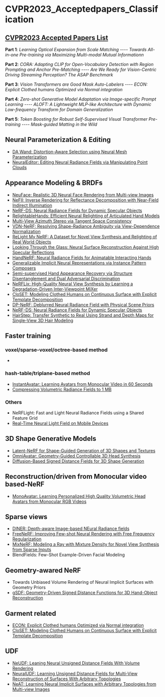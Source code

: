# CVPR2023_Acceptedpapers_Classification
## [CVPR2023 Accepted Papers List](https://cvpr2023.thecvf.com/Conferences/2023/AcceptedPapers)


**Part 1**: *Learning Optical Expansion from Scale Matching* ---- *Towards All-in-one Pre-training via Maximizing Multi-modal Mutual Informationn*

**Part 2**: *CORA: Adapting CLIP for Open-Vocabulary Detection with Region Prompting and Anchor Pre-Matching* ---- *Are We Ready for Vision-Centric Driving Streaming Perception? The ASAP Benchmark*

**Part 3**: *Vision Transformers are Good Mask Auto-Labelers* ---- *ECON: Explicit Clothed humans Optimized via Normal integration*

**Part 4**: *Zero-shot Generative Model Adaptation via Image-specific Prompt Learning* ---- *ALOFT: A Lightweight MLP-like Architecture with Dynamic Low-frequency Transform for Domain Generalization*

**Part 5**: *Token Boosting for Robust Self-Supervised Visual Transformer Pre-training* ---- *Mask-guided Matting in the Wild*


## Neural Parameterization & Editing
- [DA Wand: Distortion-Aware Selection using Neural Mesh Parameterization](https://threedle.github.io/DA-Wand/)
- [NeuralEditor: Editing Neural Radiance Fields via Manipulating Point Clouds](https://arxiv.org/pdf/2305.03049.pdf)
## Appearance Modeling & BRDFs
- [NeuFace: Realistic 3D Neural Face Rendering from Multi-view Images](https://github.com/aejion/NeuFace)
- [NeFII: Inverse Rendering for Reflectance Decomposition with Near-Field Indirect Illumination](https://arxiv.org/pdf/2303.16617.pdf)
- [NeRF-DS: Neural Radiance Fields for Dynamic Specular Objects](https://arxiv.org/pdf/2303.14435.pdf)
- [RelightableHands: Efficient Neural Relighting of Articulated Hand Models](https://sh8.io/#/relightable_hands)
- [Multi-View Azimuth Stereo via Tangent Space Consistency](https://xucao-42.github.io/mvas_homepage/)
- [VDN-NeRF: Resolving Shape-Radiance Ambiguity via View-Dependence Normalization](https://arxiv.org/pdf/2303.17968.pdf)
- [ReLight My NeRF: A Dataset for Novel View Synthesis and Relighting of Real World Objects](https://eyecan-ai.github.io/rene/)
- [Looking Through the Glass: Neural Surface Reconstruction Against High Specular Reflections](https://github.com/jiaxiongq/neus-hsr)
- [HandNeRF: Neural Radiance Fields for Animatable Interacting Hands](https://arxiv.org/pdf/2303.13825.pdf)
- [Generalizable Implicit Neural Representations via Instance Pattern Composers](https://github.com/kakaobrain/ginr-ipc)
- [Semi-supervised Hand Appearance Recovery via Structure Disentanglement and Dual Adversarial Discrimination](https://arxiv.org/pdf/2303.06380.pdf)
- [NeRFLix: High-Quality Neural View Synthesis by Learning a Degradation-Driven Inter-Viewpoint MiXer](https://redrock303.github.io/nerflix/)
- [CloSET: Modeling Clothed Humans on Continuous Surface with Explicit Template Decomposition](https://www.liuyebin.com/closet/)
- [DP-NeRF: Deblurred Neural Radiance Field with Physical Scene Priors](https://dogyoonlee.github.io/dpnerf/)
- [NeRF-DS: Neural Radiance Fields for Dynamic Specular Objects](https://github.com/JokerYan/NeRF-DS)
- [HairStep: Transfer Synthetic to Real Using Strand and Depth Maps for Single-View 3D Hair Modeling](https://arxiv.org/pdf/2303.02700.pdf)
## Faster training
### voxel/sparse-voxel/octree-based method
- 
### hash-table/triplane-based method
- [InstantAvatar: Learning Avatars from Monocular Video in 60 Seconds](https://arxiv.org/pdf/2212.10550.pdf)
- [Compressing Volumetric Radiance Fields to 1 MB](https://arxiv.org/pdf/2211.16386.pdf)
### Others
- NeRFLight: Fast and Light Neural Radiance Fields using a Shared Feature Grid
- [Real-Time Neural Light Field on Mobile Devices](https://arxiv.org/pdf/2212.08057.pdf)

## 3D Shape Generative Models
- [Latent-NeRF for Shape-Guided Generation of 3D Shapes and Textures](https://arxiv.org/pdf/2211.07600.pdf)
- [OmniAvatar: Geometry-Guided Controllable 3D Head Synthesis](https://arxiv.org/pdf/2303.15539.pdf)
- [Diffusion-Based Signed Distance Fields for 3D Shape Generation](https://kitsunetic.github.io/sdf-diffusion/)
## Reconstruction/driven from Monocular video based-NeRF
- [MonoAvatar: Learning Personalized High Quality Volumetric Head Avatars from Monocular RGB Videos](https://augmentedperception.github.io/monoavatar/)

## Sparse views
- [DINER: Depth-aware Image-based NEural Radiance fields](https://malteprinzler.github.io/projects/diner/DINER_arxiv.pdf)
- [FreeNeRF: Improving Few-shot Neural Rendering with Free Frequency Regularization](https://jiawei-yang.github.io/FreeNeRF/)
- [MixNeRF: Modeling a Ray with Mixture Density for Novel View Synthesis from Sparse Inputs](https://arxiv.org/pdf/2302.08788.pdf)
- BlendFields: Few-Shot Example-Driven Facial Modeling

## Geometry-awared NeRF
- Towards Unbiased Volume Rendering of Neural Implicit Surfaces with Geometry Priors
- [gSDF: Geometry-Driven Signed Distance Functions for 3D Hand-Object Reconstruction](https://arxiv.org/pdf/2304.11970.pdf)

## Garment related
- [ECON: Explicit Clothed humans Optimized via Normal integration](https://xiuyuliang.cn/econ/)
- [CloSET: Modeling Clothed Humans on Continuous Surface with Explicit Template Decomposition](https://www.liuyebin.com/closet/)

## UDF
- [NeUDF: Leaning Neural Unsigned Distance Fields With Volume Rendering](https://arxiv.org/pdf/2304.10080.pdf)
- [NeuralUDF: Learning Unsigned Distance Fields for Multi-View Reconstruction of Surfaces With Arbitrary Topologies](https://arxiv.org/pdf/2211.14173.pdf)
- [NeAT: Learning Neural Implicit Surfaces with Arbitrary Topologies from Multi-view Images](https://xmeng525.github.io/xiaoxumeng.github.io/projects/cvpr23_neat)
